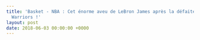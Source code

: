```yaml
---
title: 'Basket - NBA : Cet énorme aveu de LeBron James après la défaite contre les
  Warriors !'
layout: post
date: 2018-06-03 00:00:00 +0000
---
```

